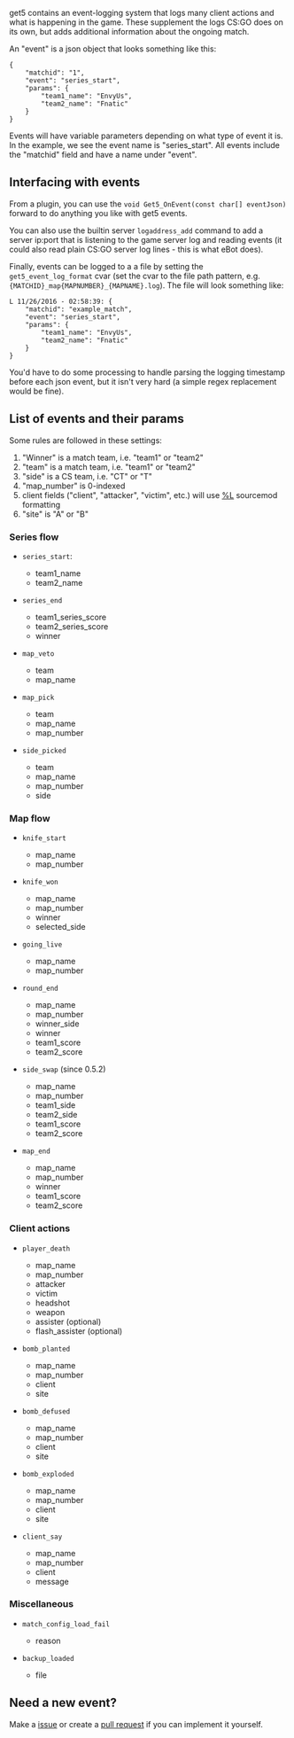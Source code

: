 get5 contains an event-logging system that logs many client actions and what is happening in the game. These supplement the logs CS:GO does on its own, but adds additional information about the ongoing match.

An "event" is a json object that looks something like this:
```
{
    "matchid": "1",
    "event": "series_start",
    "params": {
        "team1_name": "EnvyUs",
        "team2_name": "Fnatic"
    }
}
```

Events will have variable parameters depending on what type of event it is. In the example, we see the event name is "series_start". All events include the "matchid" field and have a name under "event".

## Interfacing with events

From a plugin, you can use the ``void Get5_OnEvent(const char[] eventJson)`` forward to do anything you like with get5 events. 

You can also use the builtin server ``logaddress_add`` command to add a server ip:port that is listening to the game server log and reading events (it could also read plain CS:GO server log lines - this is what eBot does).

Finally, events can be logged to a a file by setting the ``get5_event_log_format`` cvar (set the cvar to the file path pattern, e.g. ``{MATCHID}_map{MAPNUMBER}_{MAPNAME}.log``). The file will look something like:
```
L 11/26/2016 - 02:58:39: {
    "matchid": "example_match",
    "event": "series_start",
    "params": {
        "team1_name": "EnvyUs",
        "team2_name": "Fnatic"
    }
}
```

You'd have to do some processing to handle parsing the logging timestamp before each json event, but it isn't very hard (a simple regex replacement would be fine).  


## List of events and their params

Some rules are followed in these settings:

1. "Winner" is a match team, i.e. "team1" or "team2"
1. "team" is a match team, i.e. "team1" or "team2"
1. "side" is a CS team, i.e. "CT" or "T"
1. "map_number" is 0-indexed
1. client fields ("client", "attacker", "victim", etc.) will use [%L](https://wiki.alliedmods.net/Format_Class_Functions_(SourceMod_Scripting)#Format_Specifiers) sourcemod formatting
1. "site" is "A" or "B"

### Series flow
- ``series_start``:
    * team1_name
    * team2_name

- ``series_end``
    * team1_series_score
    * team2_series_score
    * winner 

- ``map_veto``
    * team 
    * map_name

- ``map_pick``
    * team 
    * map_name
    * map_number

- ``side_picked``
    * team
    * map_name
    * map_number
    * side 

### Map flow
- ``knife_start``
    * map_name
    * map_number

- ``knife_won``
    * map_name
    * map_number
    * winner
    * selected_side
    
- ``going_live``
    * map_name
    * map_number
    
- ``round_end``
    * map_name
    * map_number
    * winner_side
    * winner
    * team1_score
    * team2_score

- ``side_swap`` (since 0.5.2)
    * map_name
    * map_number
    * team1_side
    * team2_side
    * team1_score
    * team2_score
    
- ``map_end``
    * map_name
    * map_number
    * winner
    * team1_score
    * team2_score
    

### Client actions
- ``player_death``
    * map_name
    * map_number
    * attacker
    * victim
    * headshot
    * weapon
    * assister (optional)
    * flash_assister (optional)
    
- ``bomb_planted``
    * map_name
    * map_number
    * client
    * site
    
- ``bomb_defused``
    * map_name
    * map_number
    * client
    * site
    
- ``bomb_exploded``
    * map_name
    * map_number
    * client
    * site
    
- ``client_say``
    * map_name
    * map_number
    * client
    * message
    

### Miscellaneous 
- ``match_config_load_fail``
    * reason
    
- ``backup_loaded``
    * file


## Need a new event?
Make a [issue](https://github.com/splewis/get5/issues/new) or create a [pull request](https://github.com/splewis/get5/pulls) if you can implement it yourself.